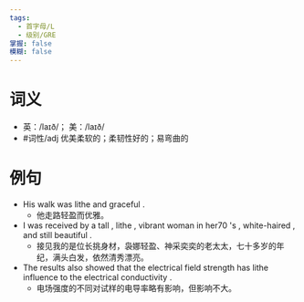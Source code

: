 ```yaml
---
tags:
  - 首字母/L
  - 级别/GRE
掌握: false
模糊: false
---
```

# 词义
- 英：/laɪð/； 美：/laɪð/
- #词性/adj  优美柔软的；柔韧性好的；易弯曲的
# 例句
- His walk was lithe and graceful .
	- 他走路轻盈而优雅。
- I was received by a tall , lithe , vibrant woman in her70 's , white-haired , and still beautiful .
	- 接见我的是位长挑身材，袅娜轻盈、神采奕奕的老太太，七十多岁的年纪，满头白发，依然清秀漂亮。
- The results also showed that the electrical field strength has lithe influence to the electrical conductivity .
	- 电场强度的不同对试样的电导率略有影响，但影响不大。
